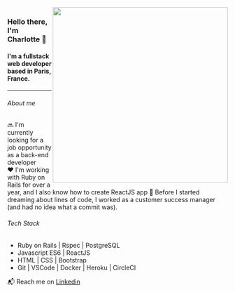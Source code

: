 
<img align="right" width="400"  src="https://media.giphy.com/media/wpoLqr5FT1sY0/giphy.gif">

### Hello there, I'm Charlotte 👋
#### I'm a fullstack web developer based in Paris, France.

---

###### About me
:soon: I'm currently looking for a job opportunity as a back-end developer  
:heart: I'm working with Ruby on Rails for over a year, and I also know how to create ReactJS app
:office: Before I started dreaming about lines of code, I worked as a customer success manager (and had no idea what a commit was).  

###### Tech Stack
+ Ruby on Rails | Rspec | PostgreSQL
+ Javascript ES6 | ReactJS
+ HTML | CSS | Bootstrap
+ Git | VSCode | Docker | Heroku | CircleCI

 :mailbox_with_mail: Reach me on <a href="https://www.linkedin.com/in/charlottefavier/">Linkedin</a>
